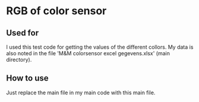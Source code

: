 # RGB of color sensor

## Used for
I used this test code for getting the values of the different collors. My data is also noted in the file 'M&M colorsensor excel gegevens.xlsx' (main directory).

## How to use
Just replace the main file in my main code with this main file.
